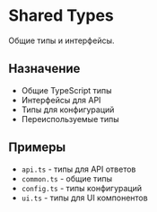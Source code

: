 # Shared Types

Общие типы и интерфейсы.

## Назначение

- Общие TypeScript типы
- Интерфейсы для API
- Типы для конфигураций
- Переиспользуемые типы

## Примеры

- `api.ts` - типы для API ответов
- `common.ts` - общие типы
- `config.ts` - типы конфигураций
- `ui.ts` - типы для UI компонентов
